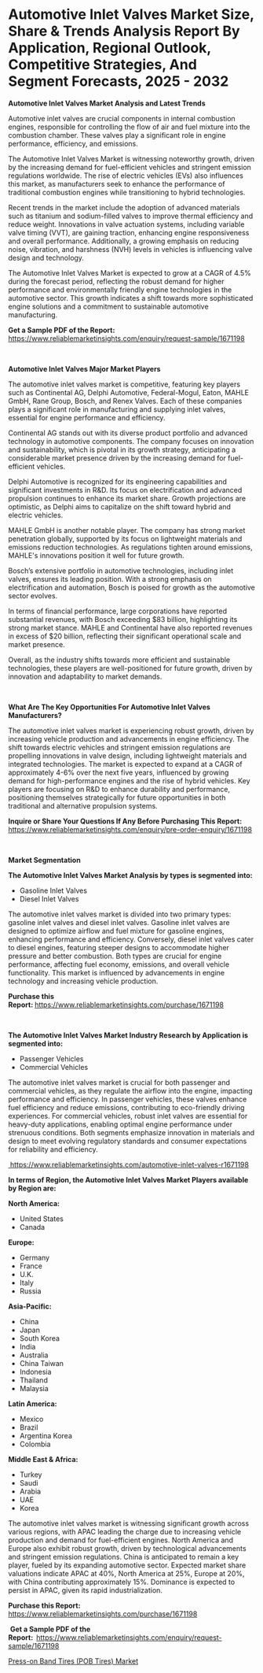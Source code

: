 <p><h1>Automotive Inlet Valves Market Size, Share & Trends Analysis Report By Application, Regional Outlook, Competitive Strategies, And Segment Forecasts, 2025 - 2032</h1></p><p><strong>Automotive Inlet Valves Market Analysis and Latest Trends</strong></p>
<p><p>Automotive inlet valves are crucial components in internal combustion engines, responsible for controlling the flow of air and fuel mixture into the combustion chamber. These valves play a significant role in engine performance, efficiency, and emissions. </p><p>The Automotive Inlet Valves Market is witnessing noteworthy growth, driven by the increasing demand for fuel-efficient vehicles and stringent emission regulations worldwide. The rise of electric vehicles (EVs) also influences this market, as manufacturers seek to enhance the performance of traditional combustion engines while transitioning to hybrid technologies.</p><p>Recent trends in the market include the adoption of advanced materials such as titanium and sodium-filled valves to improve thermal efficiency and reduce weight. Innovations in valve actuation systems, including variable valve timing (VVT), are gaining traction, enhancing engine responsiveness and overall performance. Additionally, a growing emphasis on reducing noise, vibration, and harshness (NVH) levels in vehicles is influencing valve design and technology.</p><p>The Automotive Inlet Valves Market is expected to grow at a CAGR of 4.5% during the forecast period, reflecting the robust demand for higher performance and environmentally friendly engine technologies in the automotive sector. This growth indicates a shift towards more sophisticated engine solutions and a commitment to sustainable automotive manufacturing.</p></p>
<p><strong>Get a Sample PDF of the Report:&nbsp;</strong> <a href="https://www.reliablemarketinsights.com/enquiry/request-sample/1671198?utm_campaign=3523&utm_medium=2&utm_source=Github&utm_content=ia&utm_term=25032025&utm_id=automotive-inlet-valves">https://www.reliablemarketinsights.com/enquiry/request-sample/1671198</a></p>
<p>&nbsp;</p>
<p><strong>Automotive Inlet Valves Major Market Players</strong></p>
<p><p>The automotive inlet valves market is competitive, featuring key players such as Continental AG, Delphi Automotive, Federal-Mogul, Eaton, MAHLE GmbH, Rane Group, Bosch, and Renex Valves. Each of these companies plays a significant role in manufacturing and supplying inlet valves, essential for engine performance and efficiency.</p><p>Continental AG stands out with its diverse product portfolio and advanced technology in automotive components. The company focuses on innovation and sustainability, which is pivotal in its growth strategy, anticipating a considerable market presence driven by the increasing demand for fuel-efficient vehicles.</p><p>Delphi Automotive is recognized for its engineering capabilities and significant investments in R&D. Its focus on electrification and advanced propulsion continues to enhance its market share. Growth projections are optimistic, as Delphi aims to capitalize on the shift toward hybrid and electric vehicles.</p><p>MAHLE GmbH is another notable player. The company has strong market penetration globally, supported by its focus on lightweight materials and emissions reduction technologies. As regulations tighten around emissions, MAHLE's innovations position it well for future growth.</p><p>Bosch’s extensive portfolio in automotive technologies, including inlet valves, ensures its leading position. With a strong emphasis on electrification and automation, Bosch is poised for growth as the automotive sector evolves.</p><p>In terms of financial performance, large corporations have reported substantial revenues, with Bosch exceeding $83 billion, highlighting its strong market stance. MAHLE and Continental have also reported revenues in excess of $20 billion, reflecting their significant operational scale and market presence. </p><p>Overall, as the industry shifts towards more efficient and sustainable technologies, these players are well-positioned for future growth, driven by innovation and adaptability to market demands.</p></p>
<p>&nbsp;</p>
<p><strong>What Are The Key Opportunities For Automotive Inlet Valves Manufacturers?</strong></p>
<p><p>The automotive inlet valves market is experiencing robust growth, driven by increasing vehicle production and advancements in engine efficiency. The shift towards electric vehicles and stringent emission regulations are propelling innovations in valve design, including lightweight materials and integrated technologies. The market is expected to expand at a CAGR of approximately 4-6% over the next five years, influenced by growing demand for high-performance engines and the rise of hybrid vehicles. Key players are focusing on R&D to enhance durability and performance, positioning themselves strategically for future opportunities in both traditional and alternative propulsion systems.</p></p>
<p><strong>Inquire or Share Your Questions If Any Before Purchasing This Report:</strong> <a href="https://www.reliablemarketinsights.com/enquiry/pre-order-enquiry/1671198?utm_campaign=3523&utm_medium=2&utm_source=Github&utm_content=ia&utm_term=25032025&utm_id=automotive-inlet-valves">https://www.reliablemarketinsights.com/enquiry/pre-order-enquiry/1671198</a></p>
<p>&nbsp;</p>
<p><strong>Market Segmentation</strong></p>
<p><strong>The Automotive Inlet Valves Market Analysis by types is segmented into:</strong></p>
<p><ul><li>Gasoline Inlet Valves</li><li>Diesel Inlet Valves</li></ul></p>
<p><p>The automotive inlet valves market is divided into two primary types: gasoline inlet valves and diesel inlet valves. Gasoline inlet valves are designed to optimize airflow and fuel mixture for gasoline engines, enhancing performance and efficiency. Conversely, diesel inlet valves cater to diesel engines, featuring steeper designs to accommodate higher pressure and better combustion. Both types are crucial for engine performance, affecting fuel economy, emissions, and overall vehicle functionality. This market is influenced by advancements in engine technology and increasing vehicle production.</p></p>
<p><strong>Purchase this Report:&nbsp;</strong><a href="https://www.reliablemarketinsights.com/purchase/1671198?utm_campaign=3523&utm_medium=2&utm_source=Github&utm_content=ia&utm_term=25032025&utm_id=automotive-inlet-valves">https://www.reliablemarketinsights.com/purchase/1671198</a></p>
<p>&nbsp;</p>
<p><strong>The Automotive Inlet Valves Market Industry Research by Application is segmented into:</strong></p>
<p><ul><li>Passenger Vehicles</li><li>Commercial Vehicles</li></ul></p>
<p><p>The automotive inlet valves market is crucial for both passenger and commercial vehicles, as they regulate the airflow into the engine, impacting performance and efficiency. In passenger vehicles, these valves enhance fuel efficiency and reduce emissions, contributing to eco-friendly driving experiences. For commercial vehicles, robust inlet valves are essential for heavy-duty applications, enabling optimal engine performance under strenuous conditions. Both segments emphasize innovation in materials and design to meet evolving regulatory standards and consumer expectations for reliability and efficiency.</p></p>
<p><a href="https://www.reliablemarketinsights.com/automotive-inlet-valves-r1671198?utm_campaign=3523&utm_medium=2&utm_source=Github&utm_content=ia&utm_term=25032025&utm_id=automotive-inlet-valves">&nbsp;https://www.reliablemarketinsights.com/automotive-inlet-valves-r1671198</a></p>
<p><strong>In terms of Region, the Automotive Inlet Valves Market Players available by Region are:</strong></p>
<p>
    <p> <strong> North America: </strong>
        <ul>
            <li>United States</li>
            <li>Canada</li>
        </ul>
        </p> 
    <p> <strong> Europe: </strong>
        <ul>
            <li>Germany</li>
            <li>France</li>
            <li>U.K.</li>
            <li>Italy</li>
            <li>Russia</li>
        </ul>
        </p> 
    <p> <strong> Asia-Pacific: </strong>
        <ul>
            <li>China</li>
            <li>Japan</li>
            <li>South Korea</li>
            <li>India</li>
            <li>Australia</li>
            <li>China Taiwan</li>
            <li>Indonesia</li>
            <li>Thailand</li>
            <li>Malaysia</li>
        </ul>
        </p> 
    <p> <strong> Latin America: </strong>
        <ul>
            <li>Mexico</li>
            <li>Brazil</li>
            <li>Argentina Korea</li>
            <li>Colombia</li>
        </ul>
        </p> 
    <p> <strong> Middle East & Africa: </strong>
        <ul>
            <li>Turkey</li>
            <li>Saudi</li>
            <li>Arabia</li>
            <li>UAE</li>
            <li>Korea</li>
        </ul>
    </p>
    </p>
<p><p>The automotive inlet valves market is witnessing significant growth across various regions, with APAC leading the charge due to increasing vehicle production and demand for fuel-efficient engines. North America and Europe also exhibit robust growth, driven by technological advancements and stringent emission regulations. China is anticipated to remain a key player, fueled by its expanding automotive sector. Expected market share valuations indicate APAC at 40%, North America at 25%, Europe at 20%, with China contributing approximately 15%. Dominance is expected to persist in APAC, given its rapid industrialization.</p></p>
<p><strong>Purchase this Report: </strong><a href="https://www.reliablemarketinsights.com/purchase/1671198?utm_campaign=3523&utm_medium=2&utm_source=Github&utm_content=ia&utm_term=25032025&utm_id=automotive-inlet-valves">https://www.reliablemarketinsights.com/purchase/1671198</a></p>
<p>&nbsp;<strong>Get a Sample PDF of the Report:&nbsp;&nbsp;</strong><a href="https://www.reliablemarketinsights.com/enquiry/request-sample/1671198?utm_campaign=3523&utm_medium=2&utm_source=Github&utm_content=ia&utm_term=25032025&utm_id=automotive-inlet-valves">https://www.reliablemarketinsights.com/enquiry/request-sample/1671198</a></p>
<p><strong></strong></p>
<p><p><a href="https://github.com/lestymbango/Market-Research-Report-List-1/blob/main/press-on-band-tires-pob-tires-market.md?utm_campaign=3523&utm_medium=2&utm_source=Github&utm_content=ia&utm_term=25032025&utm_id=automotive-inlet-valves">Press-on Band Tires (POB Tires) Market</a></p></p>